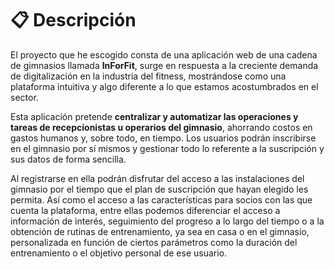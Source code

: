 # 📋 Descripción

El proyecto que he escogido consta de una aplicación web de una cadena de gimnasios llamada **InForFit**, surge en respuesta a la creciente demanda de digitalización en la industria del fitness, mostrándose como una plataforma intuitiva y algo diferente a lo que estamos acostumbrados en el sector.

Esta aplicación pretende **centralizar y automatizar las operaciones y tareas de recepcionistas u operarios del gimnasio**, ahorrando costos en gastos humanos y, sobre todo, en tiempo. Los usuarios podrán inscribirse en el gimnasio por sí mismos y gestionar todo lo referente a la suscripción y sus datos de forma sencilla.

Al registrarse en ella podrán disfrutar del acceso a las instalaciones del gimnasio por el tiempo que el plan de suscripción que hayan elegido les permita. Así como el acceso a las características para socios con las que cuenta la plataforma, entre ellas podemos diferenciar el acceso a información de interés, seguimiento del progreso a lo largo del tiempo o a la obtención de rutinas de entrenamiento, ya sea en casa o en el gimnasio, personalizada en función de ciertos parámetros como la duración del entrenamiento o el objetivo personal de ese usuario.
